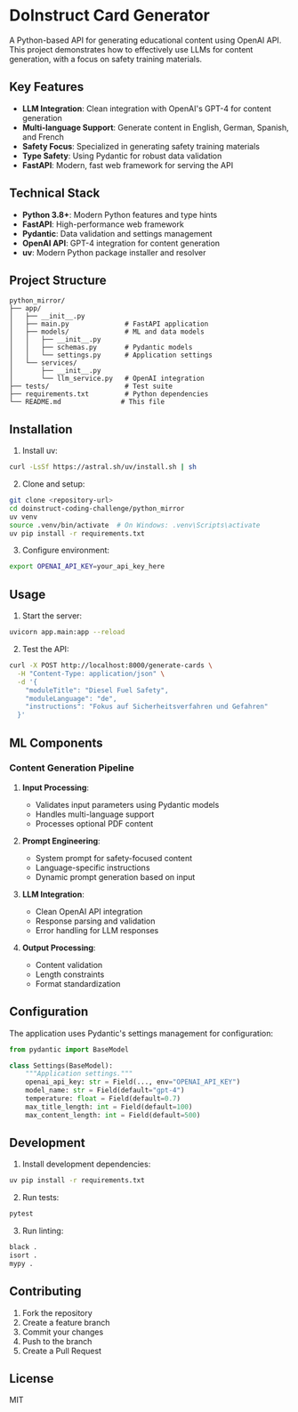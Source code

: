 # DoInstruct Card Generator

A Python-based API for generating educational content using OpenAI API. This project demonstrates how to effectively use LLMs for content generation, with a focus on safety training materials.

## Key Features

- **LLM Integration**: Clean integration with OpenAI's GPT-4 for content generation
- **Multi-language Support**: Generate content in English, German, Spanish, and French
- **Safety Focus**: Specialized in generating safety training materials
- **Type Safety**: Using Pydantic for robust data validation
- **FastAPI**: Modern, fast web framework for serving the API

## Technical Stack

- **Python 3.8+**: Modern Python features and type hints
- **FastAPI**: High-performance web framework
- **Pydantic**: Data validation and settings management
- **OpenAI API**: GPT-4 integration for content generation
- **uv**: Modern Python package installer and resolver

## Project Structure

```
python_mirror/
├── app/
│   ├── __init__.py
│   ├── main.py              # FastAPI application
│   ├── models/              # ML and data models
│   │   ├── __init__.py
│   │   ├── schemas.py       # Pydantic models
│   │   └── settings.py      # Application settings
│   └── services/
│       ├── __init__.py
│       └── llm_service.py   # OpenAI integration
├── tests/                   # Test suite
├── requirements.txt         # Python dependencies
└── README.md               # This file
```

## Installation

1. Install uv:
```bash
curl -LsSf https://astral.sh/uv/install.sh | sh
```

2. Clone and setup:
```bash
git clone <repository-url>
cd doinstruct-coding-challenge/python_mirror
uv venv
source .venv/bin/activate  # On Windows: .venv\Scripts\activate
uv pip install -r requirements.txt
```

3. Configure environment:
```bash
export OPENAI_API_KEY=your_api_key_here
```

## Usage

1. Start the server:
```bash
uvicorn app.main:app --reload
```

2. Test the API:
```bash
curl -X POST http://localhost:8000/generate-cards \
  -H "Content-Type: application/json" \
  -d '{
    "moduleTitle": "Diesel Fuel Safety",
    "moduleLanguage": "de",
    "instructions": "Fokus auf Sicherheitsverfahren und Gefahren"
  }'
```

## ML Components

### Content Generation Pipeline

1. **Input Processing**:
   - Validates input parameters using Pydantic models
   - Handles multi-language support
   - Processes optional PDF content

2. **Prompt Engineering**:
   - System prompt for safety-focused content
   - Language-specific instructions
   - Dynamic prompt generation based on input

3. **LLM Integration**:
   - Clean OpenAI API integration
   - Response parsing and validation
   - Error handling for LLM responses

4. **Output Processing**:
   - Content validation
   - Length constraints
   - Format standardization

## Configuration

The application uses Pydantic's settings management for configuration:

```python
from pydantic import BaseModel

class Settings(BaseModel):
    """Application settings."""
    openai_api_key: str = Field(..., env="OPENAI_API_KEY")
    model_name: str = Field(default="gpt-4")
    temperature: float = Field(default=0.7)
    max_title_length: int = Field(default=100)
    max_content_length: int = Field(default=500)
```

## Development

1. Install development dependencies:
```bash
uv pip install -r requirements.txt
```

2. Run tests:
```bash
pytest
```

3. Run linting:
```bash
black .
isort .
mypy .
```

## Contributing

1. Fork the repository
2. Create a feature branch
3. Commit your changes
4. Push to the branch
5. Create a Pull Request

## License

MIT